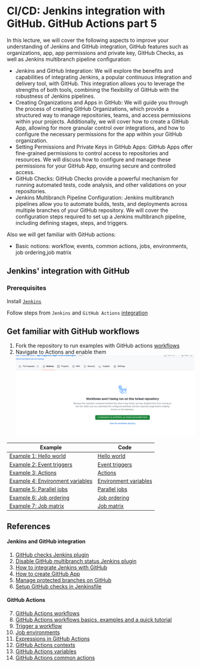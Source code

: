 # CI/CD: Jenkins integration with GitHub. GitHub Actions part 5

In this lecture, we will cover the following aspects to improve your understanding of Jenkins and GitHub integration, GitHub features such as organizations, app, app permissions and private key, GitHub Checks, as well as Jenkins multibranch pipeline configuration:
- Jenkins and GitHub Integration: We will explore the benefits and capabilities of integrating Jenkins, a popular continuous integration and delivery tool, with GitHub. This integration allows you to leverage the strengths of both tools, combining the flexibility of GitHub with the robustness of Jenkins pipelines.
- Creating Organizations and Apps in GitHub: We will guide you through the process of creating GitHub Organizations, which provide a structured way to manage repositories, teams, and access permissions within your projects. Additionally, we will cover how to create a GitHub App, allowing for more granular control over integrations, and how to configure the necessary permissions for the app within your GitHub organization.
- Setting Permissions and Private Keys in GitHub Apps: GitHub Apps offer fine-grained permissions to control access to repositories and resources. We will discuss how to configure and manage these permissions for your GitHub App, ensuring secure and controlled access.
- GitHub Checks: GitHub Checks provide a powerful mechanism for running automated tests, code analysis, and other validations on your repositories.
- Jenkins Multibranch Pipeline Configuration: Jenkins multibranch pipelines allow you to automate builds, tests, and deployments across multiple branches of your GitHub repository. We will cover the configuration steps required to set up a Jenkins multibranch pipeline, including defining stages, steps, and triggers.


Also we will get familiar with GitHub actions:
- Basic notions: workflow, events, common actions, jobs, environments, job ordering,job matrix  
## Jenkins' integration with GitHub
### Prerequisites
Install  [`Jenkins`](https://github.com/Alliedium/awesome-jenkins/#instructions-to-install-jenkins-with-ansible-playbook)      

Follow steps from  `Jenkins` and `GitHub Actions` [integration](https://github.com/Alliedium/awesome-jenkins/#jenkins-and-github-integration)

## Get familiar with GitHub workflows

1. Fork the repository to run examples with GitHub actions [workflows](https://github.com/Alliedium/awesome-github-actions/)
2. Navigate to Actions and enable them       
   ![enable_github_actions.png](./images/gha_enable.png)         

| Example                                                                                                              | Code                                                                                                                          |
|----------------------------------------------------------------------------------------------------------------------|--------------------------------------------------------------------------------------------------------------------------------------|
| [Example 1: Hello world](https://github.com/Alliedium/awesome-github-actions#example-01-hello-world)                 | [Hello world](https://github.com/Alliedium/awesome-github-actions/blob/main/.github/workflows/01-hello-world.yml)            |
| [Example 2: Event triggers](https://github.com/Alliedium/awesome-github-actions#example-02-event-triggers)           | [Event triggers](https://github.com/Alliedium/awesome-github-actions/blob/main/.github/workflows/02-event-triggers.yml)              |
| [Example 3: Actions](https://github.com/Alliedium/awesome-github-actions#example-03-actions)                         | [Actions](https://github.com/Alliedium/awesome-github-actions/blob/main/.github/workflows/03-actions.yml)                            |
| [Example 4: Environment variables](https://github.com/Alliedium/awesome-github-actions#example-04-environment-variables) | [Environment variables](https://github.com/Alliedium/awesome-github-actions/blob/main/.github/workflows/04-environment-variables.yml) |
| [Example 5: Parallel jobs](https://github.com/Alliedium/awesome-github-actions#example-05-parallel-jobs)             | [Parallel jobs](https://github.com/Alliedium/awesome-github-actions/blob/main/.github/workflows/05-parallel-jobs.yml)                |
| [Example 6: Job ordering](https://github.com/Alliedium/awesome-github-actions#example-06-job-ordering)               | [Job ordering](https://github.com/Alliedium/awesome-github-actions/blob/main/.github/workflows/06-job-ordering.yml)                  |
| [Example 7: Job matrix](https://github.com/Alliedium/awesome-github-actions#example-07-job-matrix)                   | [Job matrix](https://github.com/Alliedium/awesome-github-actions/blob/main/.github/workflows/07-job-matrix.yml)                      |


## References
#### Jenkins and GitHub integration
1. [GitHub checks Jenkins plugin](https://plugins.jenkins.io/github-checks/)
2. [Disable GitHub multibranch status Jenkins plugin](https://plugins.jenkins.io/disable-github-multibranch-status/)
3. [How to integrate Jenkins with GitHub](https://docs.cloudbees.com/docs/cloudbees-ci/latest/cloud-admin-guide/github-app-auth)
4. [How to create GitHub App](https://docs.github.com/en/apps/creating-github-apps/setting-up-a-github-app/creating-a-github-app)
5. [Manage protected branches on GitHub](https://docs.github.com/en/repositories/configuring-branches-and-merges-in-your-repository/managing-protected-branches)
6. [Setup GitHub checks in Jenkinsfile](https://github.com/jenkinsci/checks-api-plugin/blob/master/docs/consumers-guide.md)

#### GitHub Actions
7. [GitHub Actions workflows](https://docs.github.com/en/actions/using-workflows/about-workflows)
8. [GitHub Actions workflows basics, examples and a quick tutorial](https://codefresh.io/learn/github-actions/github-actions-workflows-basics-examples-and-a-quick-tutorial/)
9. [Trigger a workflow](https://docs.github.com/en/actions/using-workflows/triggering-a-workflow)
10. [Job environments](https://docs.github.com/en/actions/using-jobs/using-environments-for-jobs)
11. [Expressions in GitHub Actions](https://docs.github.com/en/actions/learn-github-actions/expressions)
12. [GitHub Actions contexts](https://docs.github.com/en/actions/learn-github-actions/contexts)
13. [GitHub Actions variables](https://docs.github.com/en/actions/learn-github-actions/variables)
14. [GitHub Actions common actions](https://github.com/actions)